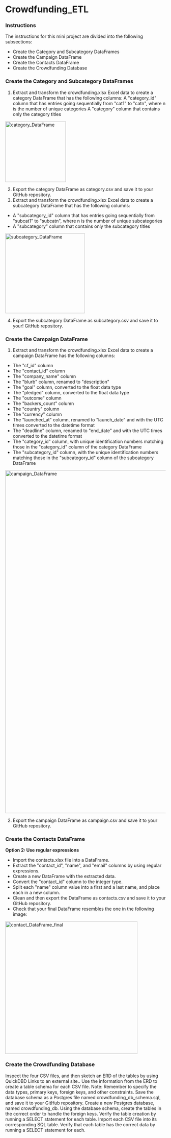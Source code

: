 # Crowdfunding_ETL
### Instructions
The instructions for this mini project are divided into the following subsections:
- Create the Category and Subcategory DataFrames
- Create the Campaign DataFrame
- Create the Contacts DataFrame
- Create the Crowdfunding Database

### Create the Category and Subcategory DataFrames

1. Extract and transform the crowdfunding.xlsx Excel data to create a category DataFrame that has the following columns:
A "category_id" column that has entries going sequentially from "cat1" to "catn", where n is the number of unique categories
A "category" column that contains only the category titles
<img width="190" alt="category_DataFrame" src="https://github.com/vincehsanchez/Crowdfunding_ETL/assets/141890646/cade9f66-294a-4034-9537-335ea842750b">

2. Export the category DataFrame as category.csv and save it to your GitHub repository.
3. Extract and transform the crowdfunding.xlsx Excel data to create a subcategory DataFrame that has the following columns:
- A "subcategory_id" column that has entries going sequentially from "subcat1" to "subcatn", where n is the number of unique subcategories
- A "subcategory" column that contains only the subcategory titles
<img width="250" alt="subcategory_DataFrame" src="https://github.com/vincehsanchez/Crowdfunding_ETL/assets/141890646/72d6f738-6fba-4002-be97-c03f240478ec">

4. Export the subcategory DataFrame as subcategory.csv and save it to your!
 GitHub repository.

### Create the Campaign DataFrame

1. Extract and transform the crowdfunding.xlsx Excel data to create a campaign DataFrame has the following columns:
- The "cf_id" column
- The "contact_id" column
- The "company_name" column
- The "blurb" column, renamed to "description"
- The "goal" column, converted to the float data type
- The "pledged" column, converted to the float data type
- The "outcome" column
- The "backers_count" column
- The "country" column
- The "currency" column
- The "launched_at" column, renamed to "launch_date" and with the UTC times converted to the datetime format
- The "deadline" column, renamed to "end_date" and with the UTC times converted to the datetime format
- The "category_id" column, with unique identification numbers matching those in the "category_id" column of the category DataFrame
- The "subcategory_id" column, with the unique identification numbers matching those in the "subcategory_id" column of the subcategory DataFrame
<img width="1074" alt="campaign_DataFrame" src="https://github.com/vincehsanchez/Crowdfunding_ETL/assets/141890646/1a6e748b-9fb7-4406-9d2e-077d9048c064">

2. Export the campaign DataFrame as campaign.csv and save it to your GitHub repository.

### Create the Contacts DataFrame

**Option 2: Use regular expressions**
- Import the contacts.xlsx file into a DataFrame.
- Extract the "contact_id", "name", and "email" columns by using regular expressions.
- Create a new DataFrame with the extracted data.
- Convert the "contact_id" column to the integer type.
- Split each "name" column value into a first and a last name, and place each in a new column.
- Clean and then export the DataFrame as contacts.csv and save it to your GitHub repository.
- Check that your final DataFrame resembles the one in the following image:
<img width="415" alt="contact_DataFrame_final" src="https://github.com/vincehsanchez/Crowdfunding_ETL/assets/141890646/4c8140aa-1b11-4cc4-9ebe-0f528d41fc69">

### Create the Crowdfunding Database

Inspect the four CSV files, and then sketch an ERD of the tables by using QuickDBD Links to an external site..
Use the information from the ERD to create a table schema for each CSV file.
Note: Remember to specify the data types, primary keys, foreign keys, and other constraints.
Save the database schema as a Postgres file named crowdfunding_db_schema.sql, and save it to your GitHub repository.
Create a new Postgres database, named crowdfunding_db.
Using the database schema, create the tables in the correct order to handle the foreign keys.
Verify the table creation by running a SELECT statement for each table.
Import each CSV file into its corresponding SQL table.
Verify that each table has the correct data by running a SELECT statement for each.
